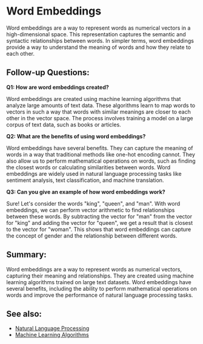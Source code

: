 # Word Embeddings

Word embeddings are a way to represent words as numerical vectors in a
high-dimensional space. This representation captures the semantic and
syntactic relationships between words. In simpler terms, word embeddings
provide a way to understand the meaning of words and how they relate to each
other.

## Follow-up Questions:

**Q1: How are word embeddings created?**

Word embeddings are created using machine learning algorithms that analyze
large amounts of text data. These algorithms learn to map words to vectors in
such a way that words with similar meanings are closer to each other in the
vector space. The process involves training a model on a large corpus of text
data, such as books or articles.

**Q2: What are the benefits of using word embeddings?**

Word embeddings have several benefits. They can capture the meaning of words
in a way that traditional methods like one-hot encoding cannot. They also
allow us to perform mathematical operations on words, such as finding the
closest words or calculating similarities between words. Word embeddings are
widely used in natural language processing tasks like sentiment analysis,
text classification, and machine translation.

**Q3: Can you give an example of how word embeddings work?**

Sure! Let's consider the words "king", "queen", and "man". With word
embeddings, we can perform vector arithmetic to find relationships between
these words. By subtracting the vector for "man" from the vector for "king"
and adding the vector for "queen", we get a result that is closest to the
vector for "woman". This shows that word embeddings can capture the concept of
gender and the relationship between different words.

## Summary:

Word embeddings are a way to represent words as numerical vectors, capturing
their meaning and relationships. They are created using machine learning
algorithms trained on large text datasets. Word embeddings have several
benefits, including the ability to perform mathematical operations on words
and improve the performance of natural language processing tasks.

## See also:

- [Natural Language Processing](?concept=natural+language+processing&specialist_role=ML+Engineer&target_audience=Manager+without+much+technical+background)
- [Machine Learning Algorithms](?concept=machine+learning+algorithms&specialist_role=ML+Engineer&target_audience=Manager+without+much+technical+background)